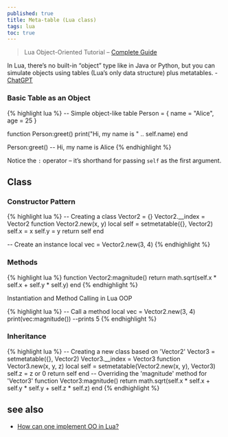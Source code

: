 ```yaml
---
published: true
title: Meta-table (Lua class)
tags: lua
toc: true
---
```

> Lua Object-Oriented Tutorial – [Complete Guide](https://gamedevacademy.org/lua-object-oriented-tutorial-complete-guide/)

In Lua, there’s no built-in “object” type like in Java or Python, but you can simulate objects using tables (Lua’s only data structure) plus metatables. - [ChatGPT](https://chatgpt.com/share/68ba9ed4-53ac-800d-a165-271314f04b2a)

### Basic Table as an Object

{% highlight lua %}
-- Simple object-like table
Person = {
    name = "Alice",
    age = 25
}

function Person:greet()
    print("Hi, my name is " .. self.name)
end

Person:greet()  -- Hi, my name is Alice
{% endhighlight %}

Notice the `:` operator – it’s shorthand for passing `self` as the first argument.

## Class
### Constructor Pattern

{% highlight lua %}
-- Creating a class
Vector2 = {}
Vector2.__index = Vector2
function Vector2.new(x, y)
  local self = setmetatable({}, Vector2)
  self.x = x
  self.y = y
  return self
end

-- Create an instance
local vec = Vector2.new(3, 4)
{% endhighlight %}

### Methods 
{% highlight lua %}
function Vector2:magnitude()
  return math.sqrt(self.x * self.x + self.y * self.y)
end
{% endhighlight %}

Instantiation and Method Calling in Lua OOP

{% highlight lua %}
-- Call a method
local vec = Vector2.new(3, 4)
print(vec:magnitude())  --prints 5
{% endhighlight %}

### Inheritance

{% highlight lua %}
-- Creating a new class based on 'Vector2'
Vector3 = setmetatable({}, Vector2)
Vector3.__index = Vector3
function Vector3.new(x, y, z)
 local self = setmetatable(Vector2.new(x, y), Vector3)
 self.z = z or 0
 return self
end
-- Overriding the 'magnitude' method for 'Vector3'
function Vector3:magnitude()
 return math.sqrt(self.x * self.x + self.y * self.y + self.z * self.z)
end
{% endhighlight %}

## see also
- [How can one implement OO in Lua?](https://stackoverflow.com/questions/4799078/how-can-one-implement-oo-in-lua)